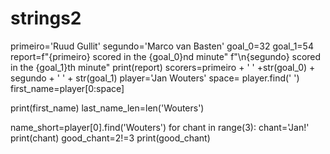 # strings2
primeiro='Ruud Gullit'
segundo='Marco van Basten'
goal_0=32
goal_1=54
report=f"{primeiro} scored in the {goal_0}nd minute" f"\n{segundo} scored in the {goal_1}th minute"
print(report)
scorers=primeiro + ' ' +str(goal_0) + segundo + ' ' + str(goal_1)
player='Jan Wouters'
space= player.find(' ')
first_name=player[0:space]

print(first_name)
last_name_len=len('Wouters')

name_short=player[0].find('Wouters')
for chant in range(3):
    chant='Jan!'
    print(chant)
good_chant=2!=3
print(good_chant)
